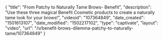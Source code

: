{
    "title": "From Patchy to Naturally Tame Brows- Benefit",
    "description": "Use these three magical Benefit Cosmetic products to create a naturally tame look for your brows!",
    "videoid": "107364849",
    "date_created": "1501613107",
    "date_modified": "1502217102",
    "type": "captivate",
    "layout": "video",
    "url": "\/v\/benefit-brows-dilemma-patchy-to-naturally-tame\/107364849"
}